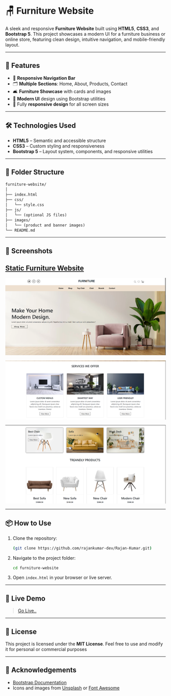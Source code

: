 <!-- 
# WEEK-2 

Welcome to my Week 2 Assignments repository! Here, you'll find solutions to CSS challenges.
## 🧰 Tech Stack


- [HTML5](https://developer.mozilla.org/en-US/docs/Web/HTML)

- [CSS](https://developer.mozilla.org/en-US/docs/Web/CSS)

- [Bootstrap-5](https://getbootstrap.com/docs/5.3/getting-started/introduction/)



## ✨ Features
- 🎨 Smooth Hover Effects — On menu and Button and icons
- 🧭 Responsive Web Design — All section are fully Responsive
- 🔒 Unsplash — Use copywrite free Picture on Unsplash
- 📱 Mobile Friendly — Viewport and layout adaptable
- 🎥 Custom Background — Stylish fullscreen background image


## [Static Furniture Website](https://github.com/rajankumar-dev/Sigma8.0-WebDev/tree/main/assignment/week-2/challenge-1)

![Hero Section](https://github.com/rajankumar-dev/Sigma8.0-WebDev/blob/main/assignment/week-2/challenge-1/screenshots/Screenshot%202025-07-03%20114250.png?raw=true)

![Item Section](https://github.com/rajankumar-dev/Sigma8.0-WebDev/blob/main/assignment/week-2/challenge-1/screenshots/Screenshot%202025-07-03%20114314.png?raw=true)

![Product Section](https://github.com/rajankumar-dev/Sigma8.0-WebDev/blob/main/assignment/week-2/challenge-1/screenshots/Screenshot%202025-07-03%20114345.png?raw=true) -->


# 🪑 Furniture Website

A sleek and responsive **Furniture Website** built using **HTML5**, **CSS3**, and **Bootstrap 5**. This project showcases a modern UI for a furniture business or online store, featuring clean design, intuitive navigation, and mobile-friendly layout.

---

## 🚀 Features

* 🧭 **Responsive Navigation Bar**
* 🗂️ **Multiple Sections**: Home, About, Products, Contact
* 🛋️ **Furniture Showcase** with cards and images
* 🌙 **Modern UI** design using Bootstrap utilities
* 📱 Fully **responsive design** for all screen sizes

---

## 🛠️ Technologies Used

* **HTML5** – Semantic and accessible structure
* **CSS3** – Custom styling and responsiveness
* **Bootstrap 5** – Layout system, components, and responsive utilities

---

## 📁 Folder Structure

```
furniture-website/
│
├── index.html
├── css/
│   └── style.css
├── js/
│   └── (optional JS files)
├── images/
│   └── (product and banner images)
└── README.md
```

---

## 📸 Screenshots

## [Static Furniture Website](https://github.com/rajankumar-dev/Sigma8.0-WebDev/tree/main/assignment/week-2/challenge-1)

![Hero Section](https://github.com/rajankumar-dev/Sigma8.0-WebDev/blob/main/assignment/week-2/challenge-1/screenshots/Screenshot%202025-07-03%20114250.png?raw=true)

![Item Section](https://github.com/rajankumar-dev/Sigma8.0-WebDev/blob/main/assignment/week-2/challenge-1/screenshots/Screenshot%202025-07-03%20114314.png?raw=true)

![Product Section](https://github.com/rajankumar-dev/Sigma8.0-WebDev/blob/main/assignment/week-2/challenge-1/screenshots/Screenshot%202025-07-03%20114345.png?raw=true)


---

## 📦 How to Use

1. Clone the repository:

   ```bash
   (git clone https://github.com/rajankumar-dev/Rajan-Kumar.git)
   ```
2. Navigate to the project folder:

   ```bash
   cd furniture-website
   ```
3. Open `index.html` in your browser or live server.

---

## 🔗 Live Demo

> [Go Live..](https://furnitureldpage.netlify.app/)

---

## 📄 License

This project is licensed under the **MIT License**.
Feel free to use and modify it for personal or commercial purposes

---

## 🙌 Acknowledgements

* [Bootstrap Documentation](https://getbootstrap.com/)
* Icons and images from [Unsplash](https://unsplash.com/) or [Font Awesome](https://fontawesome.com/)

